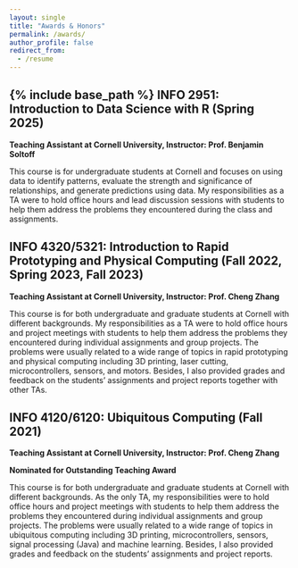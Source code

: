 ```yaml
---
layout: single
title: "Awards & Honors"
permalink: /awards/
author_profile: false
redirect_from:
  - /resume
---
```


{% include base_path %}
INFO 2951: Introduction to Data Science with R (Spring 2025)
----------
**Teaching Assistant at Cornell University, Instructor: Prof. Benjamin Soltoff**

This course is for undergraduate students at Cornell and focuses on using data to identify patterns, evaluate the strength and significance of relationships, and generate predictions using data. My responsibilities as a TA were to hold office hours and lead discussion sessions with students to help them address the problems they encountered during the class and assignments.

INFO 4320/5321: Introduction to Rapid Prototyping and Physical Computing (Fall 2022, Spring 2023, Fall 2023)
----------
**Teaching Assistant at Cornell University, Instructor: Prof. Cheng Zhang**

This course is for both undergraduate and graduate students at Cornell with different backgrounds. My responsibilities as a TA were to hold office hours and project meetings with students to help them address the problems they encountered during individual assignments and group projects. The problems were usually related to a wide range of topics in rapid prototyping and physical computing including 3D printing, laser cutting, microcontrollers, sensors, and motors. Besides, I also provided grades and feedback on the students’ assignments and project reports together with other TAs.

INFO 4120/6120: Ubiquitous Computing (Fall 2021)
----------
**Teaching Assistant at Cornell University, Instructor: Prof. Cheng Zhang**

**Nominated for Outstanding Teaching Award**

This course is for both undergraduate and graduate students at Cornell with different backgrounds. As the only TA, my responsibilities were to hold office hours and project meetings with students to help them address the problems they encountered during individual assignments and group projects. The problems were usually related to a wide range of topics in ubiquitous computing including 3D printing, microcontrollers, sensors, signal processing (Java) and machine learning. Besides, I also provided grades and feedback on the students’ assignments and project reports.

